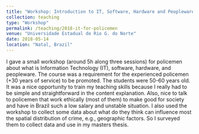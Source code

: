 ```yaml
---
title: "Workshop: Introduction to IT, Software, Hardware and Peopleware"
collection: teaching
type: "Workshop"
permalink: /teaching/2018-it-for-policemen
venue: "Universidade Estadual do Rio G. do Norte"
date: 2018-05-14
location: "Natal, Brazil"
---
```


I gave a small workshop (around 5h along three sessions) for policemen
about what is Information Technology (IT), software, hardware, and peopleware.
The course was a requirement for the experienced policemen (+30 years of
service) to be promoted. The students were 50-60 years old. It was a nice
opportunity to train my teaching skills because I really had to be simple
and straightforward in the content explanation.
Also, nice to talk to policemen that work ethically (most of them) to make
good for society and have in Brazil such a low salary and unstable situation.
I also used the workshop to collect some data about what do they think
can influence most the spatial distribution of crime, e.g., geographic factors.
So I surveyed them to collect data and use in my masters thesis.
